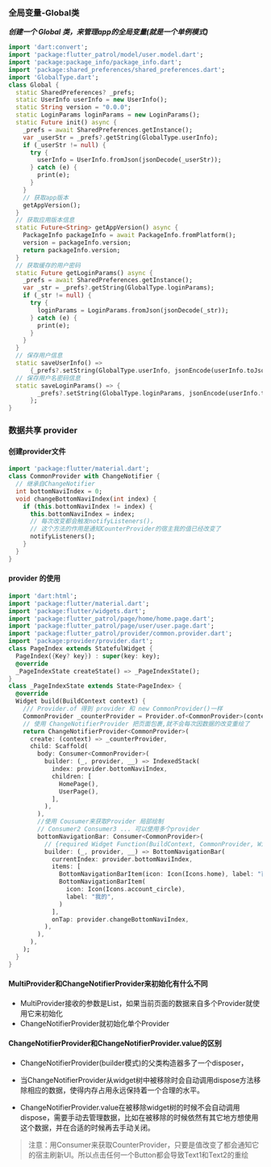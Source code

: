 ### 全局变量-Global类

***创建一个 Global 类，来管理app的全局变量(就是一个单例模式)***

```dart
import 'dart:convert';
import 'package:flutter_patrol/model/user.model.dart';
import 'package:package_info/package_info.dart';
import 'package:shared_preferences/shared_preferences.dart';
import 'GlobalType.dart';
class Global {
  static SharedPreferences? _prefs;
  static UserInfo userInfo = new UserInfo();
  static String version = "0.0.0";
  static LoginParams loginParams = new LoginParams();
  static Future init() async {
    _prefs = await SharedPreferences.getInstance();
    var _userStr = _prefs?.getString(GlobalType.userInfo);
    if (_userStr != null) {
      try {
        userInfo = UserInfo.fromJson(jsonDecode(_userStr));
      } catch (e) {
        print(e);
      }
    }
    // 获取app版本
    getAppVersion();
  }
  // 获取应用版本信息
  static Future<String> getAppVersion() async {
    PackageInfo packageInfo = await PackageInfo.fromPlatform();
    version = packageInfo.version;
    return packageInfo.version;
  }
  // 获取缓存的用户密码
  static Future getLoginParams() async {
    _prefs = await SharedPreferences.getInstance();
    var _str = _prefs?.getString(GlobalType.loginParams);
    if (_str != null) {
      try {
        loginParams = LoginParams.fromJson(jsonDecode(_str));
      } catch (e) {
        print(e);
      }
    }
  }
  // 保存用户信息
  static saveUserInfo() =>
      {_prefs?.setString(GlobalType.userInfo, jsonEncode(userInfo.toJson()))};
  // 保存用户名密码信息
  static saveLoginParams() => {
        _prefs?.setString(GlobalType.loginParams, jsonEncode(userInfo.toJson()))
      };
}
```

### 数据共享 provider

#### 创建provider文件

```dart
import 'package:flutter/material.dart';
class CommonProvider with ChangeNotifier {
  // 继承自ChangeNotifier
  int bottomNaviIndex = 0;
  void changeBottomNaviIndex(int index) {
    if (this.bottomNaviIndex != index) {
      this.bottomNaviIndex = index;
      // 每次改变都会触发notifyListeners()，
      // 这个方法的作用是通知CounterProvider的宿主我的值已经改变了
      notifyListeners();
    }
  }
}
```



#### provider 的使用

```dart
import 'dart:html';
import 'package:flutter/material.dart';
import 'package:flutter/widgets.dart';
import 'package:flutter_patrol/page/home/home.page.dart';
import 'package:flutter_patrol/page/user/user.page.dart';
import 'package:flutter_patrol/provider/common.provider.dart';
import 'package:provider/provider.dart';
class PageIndex extends StatefulWidget {
  PageIndex({Key? key}) : super(key: key);
  @override
  _PageIndexState createState() => _PageIndexState();
}
class _PageIndexState extends State<PageIndex> {
  @override
  Widget build(BuildContext context) { 
    /// Provider.of 得到 provider 和 new CommonProvider()一样
    CommonProvider _counterProvider = Provider.of<CommonProvider>(context);
    // 使用 ChangeNotifierProvider 把页面包裹,就不会每次因数据的改变重绘了
    return ChangeNotifierProvider<CommonProvider>(
      create: (context) => _counterProvider,
      child: Scaffold(
        body: Consumer<CommonProvider>(
          builder: (_, provider, __) => IndexedStack(
            index: provider.bottomNaviIndex,
            children: [
              HomePage(),
              UserPage(),
            ],
          ),
        ),
        //使用 Cousumer来获取Provider 局部绘制
        // Consumer2 Consumer3 ... 可以使用多个provider
        bottomNavigationBar: Consumer<CommonProvider>(
          // {required Widget Function(BuildContext, CommonProvider, Widget?) builder}
          builder: (_, provider, __) => BottomNavigationBar(
            currentIndex: provider.bottomNaviIndex,
            items: [
              BottomNavigationBarItem(icon: Icon(Icons.home), label: "首页"),
              BottomNavigationBarItem(
                icon: Icon(Icons.account_circle),
                label: "我的",
              )
            ],
            onTap: provider.changeBottomNaviIndex,
          ),
        ),
      ),
    );
  }
}
```





#### **MultiProvider和ChangeNotifierProvider来初始化有什么不同**

*  MultiProvider接收的参数是List，如果当前页面的数据来自多个Provider就使用它来初始化
* ChangeNotifierProvider就初始化单个Provider

#### **ChangeNotifierProvider和ChangeNotifierProvider.value的区别**

* ChangeNotifierProvider(builder模式)的父类构造器多了一个disposer，

* 当ChangeNotifierProvider从widget树中被移除时会自动调用dispose方法移除相应的数据，使得内存占用永远保持着一个合理的水平。
* ChangeNotifierProvider.value在被移除widget树的时候不会自动调用dispose，需要手动去管理数据，比如在被移除的时候依然有其它地方想使用这个数据，并在合适的时候再去手动关闭。

 

> 注意：用Consumer来获取CounterProvider，只要是值改变了都会通知它的宿主刷新UI。所以点击任何一个Button都会导致Text1和Text2的重绘

